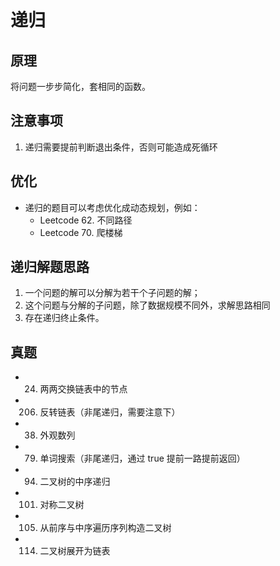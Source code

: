 # 递归

## 原理

将问题一步步简化，套相同的函数。

## 注意事项

1. 递归需要提前判断退出条件，否则可能造成死循环

## 优化

* 递归的题目可以考虑优化成动态规划，例如：
  * Leetcode 62. 不同路径
  * Leetcode 70. 爬楼梯

## 递归解题思路

1. 一个问题的解可以分解为若干个子问题的解；
2. 这个问题与分解的子问题，除了数据规模不同外，求解思路相同
3. 存在递归终止条件。

## 真题

* 24. 两两交换链表中的节点
* 206. 反转链表（非尾递归，需要注意下）
* 38. 外观数列
* 79. 单词搜索（非尾递归，通过 true 提前一路提前返回）
* 94. 二叉树的中序递归
* 101. 对称二叉树
* 105. 从前序与中序遍历序列构造二叉树
* 114. 二叉树展开为链表
